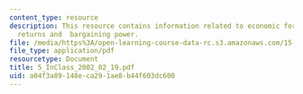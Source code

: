 ```yaml
---
content_type: resource
description: This resource contains information related to economic forces, increasing
  returns and  bargaining power.
file: /media/https%3A/open-learning-course-data-rc.s3.amazonaws.com/15-834-marketing-strategy-spring-2003/a04f3a89148eca291ae8b44f603dc600_5_InClass_2002_02_19.pdf
file_type: application/pdf
resourcetype: Document
title: 5_InClass_2002_02_19.pdf
uid: a04f3a89-148e-ca29-1ae8-b44f603dc600
---
```

